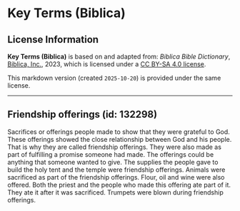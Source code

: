 # Key Terms (Biblica)

## License Information

**Key Terms (Biblica)** is based on and adapted from: _Biblica Bible Dictionary_, [Biblica, Inc.](https://www.biblica.com/), 2023, which is licensed under a [CC BY-SA 4.0 license](https://creativecommons.org/licenses/by-sa/4.0/legalcode.en).

This markdown version (created `2025-10-20`) is provided under the same license.



--------------------------------

## Friendship offerings (id: 132298)

Sacrifices or offerings people made to show that they were grateful to God. These offerings showed the close relationship between God and his people. That is why they are called friendship offerings. They were also made as part of fulfilling a promise someone had made. The offerings could be anything that someone wanted to give. The supplies the people gave to build the holy tent and the temple were friendship offerings. Animals were sacrificed as part of the friendship offerings. Flour, oil and wine were also offered. Both the priest and the people who made this offering ate part of it. They ate it after it was sacrificed. Trumpets were blown during friendship offerings.



